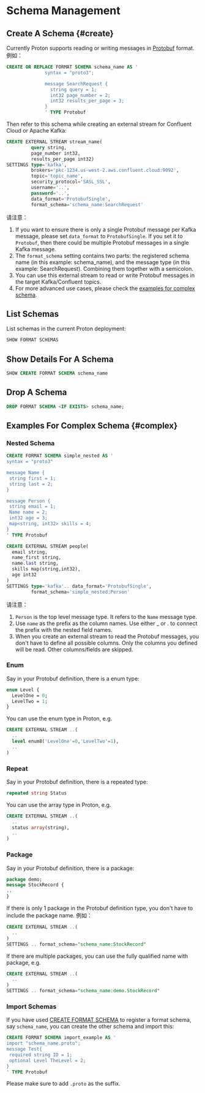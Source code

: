 # Schema Management

## Create A Schema {#create}

Currently Proton supports reading or writing messages in [Protobuf](https://protobuf.dev/) format. 例如：

```sql
CREATE OR REPLACE FORMAT SCHEMA schema_name AS '
              syntax = "proto3";

              message SearchRequest {
                string query = 1;
                int32 page_number = 2;
                int32 results_per_page = 3;
              }
              ' TYPE Protobuf
```

Then refer to this schema while creating an external stream for Confluent Cloud or Apache Kafka:

```sql
CREATE EXTERNAL STREAM stream_name(
         query string,
         page_number int32,
         results_per_page int32)
SETTINGS type='kafka', 
         brokers='pkc-1234.us-west-2.aws.confluent.cloud:9092',
         topic='topic_name',
         security_protocol='SASL_SSL', 
         username='..', 
         password='..',
         data_format='ProtobufSingle',
         format_schema='schema_name:SearchRequest'
```

请注意：

1. If  you want to ensure there is only a single Protobuf message per Kafka message, please set `data_format` to `ProtobufSingle`. If you set it to `Protobuf`, then there could be multiple Protobuf messages in a single Kafka message.
2. The `format_schema` setting contains two parts: the registered schema name (in this example: schema_name), and the message type (in this example: SearchRequest). Combining them together with a semicolon.
3. You can use this external stream to read or write Protobuf messages in the target Kafka/Confluent topics.
4. For more advanced use cases, please check the [examples for complex schema](#complex).

## List Schemas

List schemas in the current Proton deployment:

```sql
SHOW FORMAT SCHEMAS
```

## Show Details For A Schema

```sql
SHOW CREATE FORMAT SCHEMA schema_name
```

## Drop A Schema

```sql
DROP FORMAT SCHEMA <IF EXISTS> schema_name;
```

## Examples For Complex Schema {#complex}

### Nested Schema

```sql
CREATE FORMAT SCHEMA simple_nested AS '
syntax = "proto3"

message Name {
 string first = 1;
 string last = 2;
}

message Person {
 string email = 1;
 Name name = 2;
 int32 age = 3;
 map<string, int32> skills = 4;
}
' TYPE Protobuf
```

```sql
CREATE EXTERNAL STREAM people(
  email string,
  name_first string,
  name.last string,
  skills map(string,int32),
  age int32
)
SETTINGS type='kafka'.. data_format='ProtobufSingle',
         format_schema='simple_nested:Person'
```

请注意：

1. `Person` is the top level message type. It refers to the `Name` message type.
2. Use `name` as the prefix as the column names. Use either _ or . to connect the prefix with the nested field names.
3. When you create an external stream to read the Protobuf messages, you don't have to define all possible columns. Only the columns you defined will be read. Other columns/fields are skipped.

### Enum

Say in your Protobuf definition, there is a enum type:

```protobuf
enum Level {
  LevelOne = 0;
  LevelTwo = 1;
}
```

You can use the enum type in Proton, e.g.

```sql
CREATE EXTERNAL STREAM ..(
  ..
  level enum8('LevelOne'=0,'LevelTwo'=1),
  ..
)
```

### Repeat

Say in your Protobuf definition, there is a repeated type:

```protobuf
repeated string Status
```

You can use the array type in Proton, e.g.

```sql
CREATE EXTERNAL STREAM ..(
  ..
  status array(string),
  ..
)
```

### Package

Say in your Protobuf definition, there is a package:

```protobuf
package demo;
message StockRecord {
..
}
```

If there is only 1 package in the Protobuf definition type, you don't have to include the package name. 例如：

```sql
CREATE EXTERNAL STREAM ..(
  ..
) 
SETTINGS .. format_schema="schema_name:StockRecord"
```

If there are multiple packages, you can use the fully qualified name with package, e.g.

```sql
CREATE EXTERNAL STREAM ..(
  ..
) 
SETTINGS .. format_schema="schema_name:demo.StockRecord"
```

### Import Schemas

If you have used [CREATE FORMAT SCHEMA](#create) to register a format schema, say `schema_name`, you can create the other schema and import this:

```sql
CREATE FORMAT SCHEMA import_example AS '
import "schema_name.proto";
message Test{
 required string ID = 1;
 optional Level TheLevel = 2;
}
' TYPE Protobuf
```

Please make sure to add `.proto` as the suffix.
